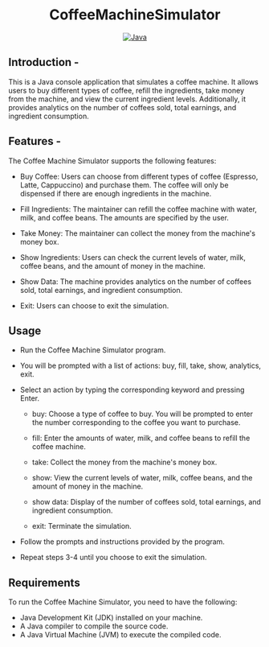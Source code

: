 <h1 align = "center"> CoffeeMachineSimulator </h1>

<p align="center">
<a href="Java url">
    <img alt="Java" src="https://img.shields.io/badge/Java->=17-darkblue.svg" />
</a>
</p>

## Introduction -
This is a Java console application that simulates a coffee machine.
It allows users to buy different types of coffee, refill the ingredients, take money from the machine, and view the current ingredient levels.
Additionally, it provides analytics on the number of coffees sold, total earnings, and ingredient consumption.

## Features -
The Coffee Machine Simulator supports the following features:

* Buy Coffee: Users can choose from different types of coffee (Espresso, Latte, Cappuccino) and purchase them.
  The coffee will only be dispensed if there are enough ingredients in the machine.

* Fill Ingredients: The maintainer can refill the coffee machine with water, milk, and coffee beans.
  The amounts are specified by the user.

* Take Money: The maintainer can collect the money from the machine's money box.

* Show Ingredients: Users can check the current levels of water, milk, coffee beans, and the amount of money in the machine.

* Show Data: The machine provides analytics on the number of coffees sold, total earnings, and ingredient consumption.

* Exit: Users can choose to exit the simulation.

## Usage
* Run the Coffee Machine Simulator program.

* You will be prompted with a list of actions: buy, fill, take, show, analytics, exit.
* Select an action by typing the corresponding keyword and pressing Enter.

    * buy: Choose a type of coffee to buy. You will be prompted to enter the number corresponding to the coffee you want to purchase.

    * fill: Enter the amounts of water, milk, and coffee beans to refill the coffee machine.

    * take: Collect the money from the machine's money box.

    * show: View the current levels of water, milk, coffee beans, and the amount of money in the machine.

    * show data: Display of the number of coffees sold, total earnings, and ingredient consumption.

    * exit: Terminate the simulation.

* Follow the prompts and instructions provided by the program.

* Repeat steps 3-4 until you choose to exit the simulation.

## Requirements
To run the Coffee Machine Simulator, you need to have the following:

* Java Development Kit (JDK) installed on your machine.
* A Java compiler to compile the source code.
* A Java Virtual Machine (JVM) to execute the compiled code.